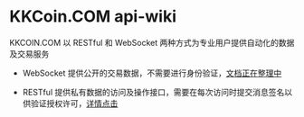 # KKCoin.COM api-wiki

KKCOIN.COM 以 RESTful 和 WebSocket 两种方式为专业用户提供自动化的数据及交易服务

- WebSocket 提供公开的交易数据，不需要进行身份验证，[文档正在整理中](https://github.com/KKCoinEx/api-wiki/wiki/WebSocket-API)

- RESTful 提供私有数据的访问及操作接口，需要在每次访问时提交消息签名以供验证授权许可，[详情点击](https://github.com/KKCoinEx/api-wiki/wiki/RESTful--API)
